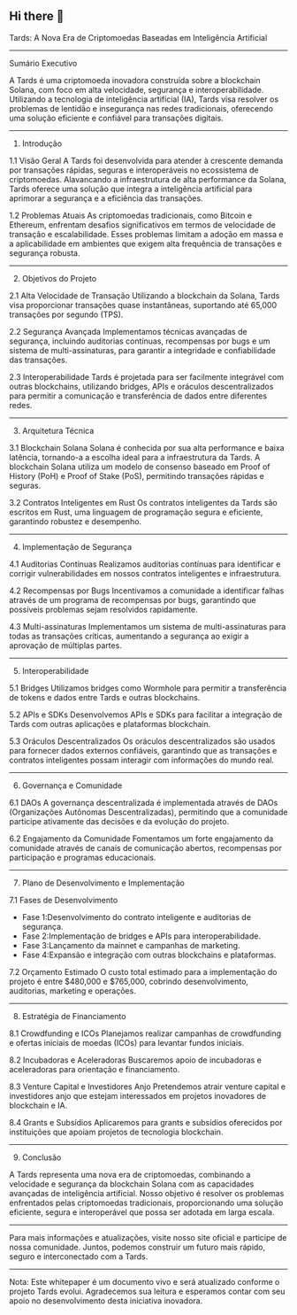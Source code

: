 ## Hi there 👋

 Tards: A Nova Era de Criptomoedas Baseadas em Inteligência Artificial

---

Sumário Executivo

A Tards é uma criptomoeda inovadora construída sobre a blockchain Solana, com foco em alta velocidade, segurança e interoperabilidade. Utilizando a tecnologia de inteligência artificial (IA), Tards visa resolver os problemas de lentidão e insegurança nas redes tradicionais, oferecendo uma solução eficiente e confiável para transações digitais.

---

1. Introdução

1.1 Visão Geral
A Tards foi desenvolvida para atender à crescente demanda por transações rápidas, seguras e interoperáveis no ecossistema de criptomoedas. Alavancando a infraestrutura de alta performance da Solana, Tards oferece uma solução que integra a inteligência artificial para aprimorar a segurança e a eficiência das transações.

1.2 Problemas Atuais
As criptomoedas tradicionais, como Bitcoin e Ethereum, enfrentam desafios significativos em termos de velocidade de transação e escalabilidade. Esses problemas limitam a adoção em massa e a aplicabilidade em ambientes que exigem alta frequência de transações e segurança robusta.

---

2. Objetivos do Projeto

2.1 Alta Velocidade de Transação
Utilizando a blockchain da Solana, Tards visa proporcionar transações quase instantâneas, suportando até 65,000 transações por segundo (TPS).

2.2 Segurança Avançada
Implementamos técnicas avançadas de segurança, incluindo auditorias contínuas, recompensas por bugs e um sistema de multi-assinaturas, para garantir a integridade e confiabilidade das transações.

2.3 Interoperabilidade
Tards é projetada para ser facilmente integrável com outras blockchains, utilizando bridges, APIs e oráculos descentralizados para permitir a comunicação e transferência de dados entre diferentes redes.

---

3. Arquitetura Técnica

3.1 Blockchain Solana
Solana é conhecida por sua alta performance e baixa latência, tornando-a a escolha ideal para a infraestrutura da Tards. A blockchain Solana utiliza um modelo de consenso baseado em Proof of History (PoH) e Proof of Stake (PoS), permitindo transações rápidas e seguras.

3.2 Contratos Inteligentes em Rust
Os contratos inteligentes da Tards são escritos em Rust, uma linguagem de programação segura e eficiente, garantindo robustez e desempenho.

---

4. Implementação de Segurança

4.1 Auditorias Contínuas
Realizamos auditorias contínuas para identificar e corrigir vulnerabilidades em nossos contratos inteligentes e infraestrutura.

4.2 Recompensas por Bugs
Incentivamos a comunidade a identificar falhas através de um programa de recompensas por bugs, garantindo que possíveis problemas sejam resolvidos rapidamente.

4.3 Multi-assinaturas
Implementamos um sistema de multi-assinaturas para todas as transações críticas, aumentando a segurança ao exigir a aprovação de múltiplas partes.

---

5. Interoperabilidade

5.1 Bridges
Utilizamos bridges como Wormhole para permitir a transferência de tokens e dados entre Tards e outras blockchains.

5.2 APIs e SDKs
Desenvolvemos APIs e SDKs para facilitar a integração de Tards com outras aplicações e plataformas blockchain.

5.3 Oráculos Descentralizados
Os oráculos descentralizados são usados para fornecer dados externos confiáveis, garantindo que as transações e contratos inteligentes possam interagir com informações do mundo real.

---

6. Governança e Comunidade

6.1 DAOs
A governança descentralizada é implementada através de DAOs (Organizações Autônomas Descentralizadas), permitindo que a comunidade participe ativamente das decisões e da evolução do projeto.

6.2 Engajamento da Comunidade
Fomentamos um forte engajamento da comunidade através de canais de comunicação abertos, recompensas por participação e programas educacionais.

---

7. Plano de Desenvolvimento e Implementação

7.1 Fases de Desenvolvimento
- Fase 1:Desenvolvimento do contrato inteligente e auditorias de segurança.
- Fase 2:Implementação de bridges e APIs para interoperabilidade.
- Fase 3:Lançamento da mainnet e campanhas de marketing.
- Fase 4:Expansão e integração com outras blockchains e plataformas.

7.2 Orçamento Estimado
O custo total estimado para a implementação do projeto é entre $480,000 e $765,000, cobrindo desenvolvimento, auditorias, marketing e operações.

---

8. Estratégia de Financiamento


 8.1 Crowdfunding e ICOs
Planejamos realizar campanhas de crowdfunding e ofertas iniciais de moedas (ICOs) para levantar fundos iniciais.

8.2 Incubadoras e Aceleradoras
Buscaremos apoio de incubadoras e aceleradoras para orientação e financiamento.

8.3 Venture Capital e Investidores Anjo
Pretendemos atrair venture capital e investidores anjo que estejam interessados em projetos inovadores de blockchain e IA.

8.4 Grants e Subsídios
Aplicaremos para grants e subsídios oferecidos por instituições que apoiam projetos de tecnologia blockchain.

---

9. Conclusão

A Tards representa uma nova era de criptomoedas, combinando a velocidade e segurança da blockchain Solana com as capacidades avançadas de inteligência artificial. Nosso objetivo é resolver os problemas enfrentados pelas criptomoedas tradicionais, proporcionando uma solução eficiente, segura e interoperável que possa ser adotada em larga escala.

---

Para mais informações e atualizações, visite nosso site oficial e participe de nossa comunidade. Juntos, podemos construir um futuro mais rápido, seguro e interconectado com a Tards.

---

Nota: Este whitepaper é um documento vivo e será atualizado conforme o projeto Tards evolui. Agradecemos sua leitura e esperamos contar com seu apoio no desenvolvimento desta iniciativa inovadora.

